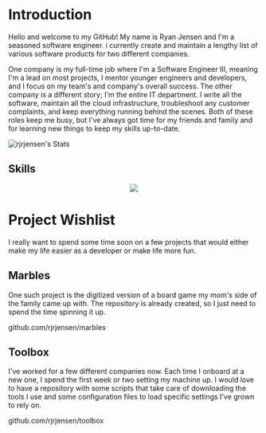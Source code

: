 # Introduction

Hello and welcome to my GitHub! My name is Ryan Jensen and I'm a seasoned software engineer. i currently create and maintain a lengthy list of various software products for two different companies. 

One company is my full-time job where I'm a Software Engineer III, meaning I'm a lead on most projects, I mentor younger engineers and developers, and I focus on my team's and company's overall success. The other company is a different story; I'm the entire IT department. I write all the software, maintain all the cloud infrastructure, troubleshoot any customer complaints, and keep everything running behind the scenes. Both of these roles keep me busy, but I've always got time for my friends and family and for learning new things to keep my skills up-to-date.

![rjrjensen's Stats](https://github-readme-stats.vercel.app/api?username=rjrjensen&theme=vue-dark&show_icons=true&hide_border=true&count_private=true)

## Skills

<p align="center">
  <a href="https://skillicons.dev">
    <img src="https://skillicons.dev/icons?i=angular,ansible,apollo,apple,aws,azure,bash,bootstrap,cs,css,cypress,debian,docker,dotnet,eclipse,elasticsearch,express,figma,gcp,git,github,githubactions,gherkin,gradle,grafana,graphql,hibernate,html,htmx,idea,java,js,jquery,kotlin,ktor,kubernetes,less,linux,md,materialui,maven,mongodb,mysql,nextjs,nginx,nodejs,npm,postgres,postman,powershell,react,reactivex,redhat,redis,redux,regex,rider,sass,spring,sqlite,selenium,sketchup,tailwind,terraform,ts,ubuntu,visualstudio,vscode,vue,wasm,webpack,windows,yarn&perline=10"/>
  </a>
</p>

# Project Wishlist

I really want to spend some time soon on a few projects that would either make my life easier as a developer or make life more fun.

## Marbles

One such project is the digitized version of a board game my mom's side of the family came up with. The repository is already created, so I just need to spend the time spinning it up.

github.com/rjrjensen/marbles

## Toolbox

I've worked for a few different companies now. Each time I onboard at a new one, I spend the first week or two setting my machine up. I would love to have a repository with some scripts that take care of downloading the tools I use and some configuration files to load specific settings I've grown to rely on.

github.com/rjrjensen/toolbox

